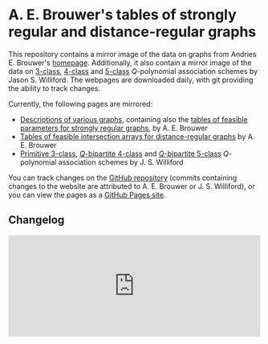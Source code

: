 # A. E. Brouwer's tables of strongly regular and distance-regular graphs

This repository contains a mirror image of the data on graphs from Andries E. Brouwer's [homepage](http://www.win.tue.nl/~aeb/). Additionally, it also contain a mirror image of the data on [3-class](http://www.uwyo.edu/jwilliford/data/qprim3_table.html), [4-class](http://www.uwyo.edu/jwilliford/data/qbip4_table.html) and [5-class](http://www.uwyo.edu/jwilliford/data/qbip5_table.html) *Q*-polynomial association schemes by Jason S. Williford. The webpages are downloaded daily, with git providing the ability to track changes.

Currently, the following pages are mirrored:
* [Descriptions of various graphs](graphs/), containing also the [tables of feasible parameters for strongly regular graphs](graphs/srg/srgtab.html), by A. E. Brouwer
* [Tables of feasible intersection arrays for distance-regular graphs](drg/drgtables.html) by A. E. Brouwer
* [Primitive 3-class](http://www.uwyo.edu/jwilliford/data/qprim3_table.html), [*Q*-bipartite 4-class](http://www.uwyo.edu/jwilliford/data/qbip4_table.html) and [*Q*-bipartite 5-class](http://www.uwyo.edu/jwilliford/data/qbip5_table.html) *Q*-polynomial association schemes by J. S. Williford

You can track changes on the [GitHub repository](https://github.com/jaanos/brouwer/) (commits containing changes to the website are attributed to A. E. Brouwer or J. S. Williford), or you can view the pages as a [GitHub Pages site](https://jaanos.github.io/brouwer/).

## Changelog

<iframe src="https://jaanos.github.io/github-latest-commits-widget/?username=jaanos&repo=brouwer&limit=10" allowtransparency="true" frameborder="0" scrolling="no" width="502px" height="202px"></iframe>
